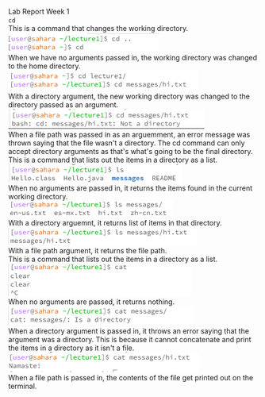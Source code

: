 Lab Report Week 1
<br> 
` cd   `
<br> This is a command that changes the working directory. 
<br>
![Image](cdnoarg.png)
<br>
When we have no arguments passed in, the working directory was changed to the home directory.
![Image](cd1arg.png)
<br>
With a directory argument, the new working directory was changed to the directory passed as an argument.
![Image](cd2arg.png)
<br>
When a file path was passed in as an arguemment, an error message was thrown saying that the file wasn't a directory. The cd command can only accept directory arguments as that's what's going to be the final directory.
<br> This is a command that lists out the items in a directory as a list.
<br>
![Image](lsnoarg.png)
<br>
When no arguments are passed in, it returns the items found in the current working directory.
<br>
![Image](ls1arg.png)
<br>
With a directory arguemnt, it returns list of items in that directory.
<br>
![Image](ls2arg.png)
<br>
With a file path argument, it returns the file path. 
<br> This is a command that lists out the items in a directory as a list.
<br>
![Image](catnoarg.png)
<br>
When no arguments are passed, it returns nothing.
<br>
![Image](cat1arg.png)
<br>
When a directory argument is passed in, it throws an error saying that the argument was a directory. This is because it cannot concatenate and print the items in a directory as it isn't a file.
<br>
![Image](cat2arg.png)
<br> 
When a file path is passed in, the contents of the file get printed out on the terminal.
